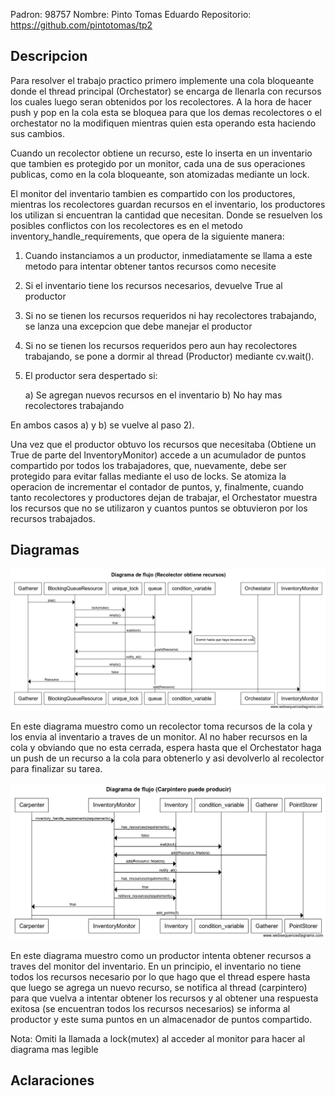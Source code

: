 Padron: 98757
Nombre: Pinto Tomas Eduardo
Repositorio: https://github.com/pintotomas/tp2

## Descripcion

Para resolver el trabajo practico primero implemente una cola bloqueante donde el thread principal (Orchestator) se encarga de llenarla con recursos los cuales luego seran obtenidos por los recolectores. A la hora de hacer push y pop en la cola esta se bloquea para que los demas recolectores o el orchestator no la modifiquen mientras quien esta operando esta haciendo sus cambios. 

Cuando un recolector obtiene un recurso, este lo inserta en un inventario que tambien es protegido por un monitor, cada una de sus operaciones publicas, como en la cola bloqueante, son atomizadas mediante un lock. 

El monitor del inventario tambien es compartido con los productores, mientras los recolectores guardan recursos en el inventario, los productores los utilizan si encuentran la cantidad que necesitan. Donde se resuelven los posibles conflictos con los recolectores es en el metodo inventory_handle_requirements, que opera de la siguiente manera: 

1) Cuando instanciamos a un productor, inmediatamente se llama a este metodo para intentar obtener tantos recursos como necesite 

2) Si el inventario tiene los recursos necesarios, devuelve True al productor

3) Si no se tienen los recursos requeridos ni hay recolectores trabajando, se lanza una excepcion que debe manejar el productor

4) Si no se tienen los recursos requeridos pero aun hay recolectores trabajando, se pone a dormir al thread (Productor) mediante cv.wait(). 

5) El productor sera despertado si: 

	a) Se agregan nuevos recursos en el inventario 
	b) No hay mas recolectores trabajando

En ambos casos a) y b) se vuelve al paso 2). 

Una vez que el productor obtuvo los recursos que necesitaba (Obtiene un True de parte del InventoryMonitor) accede a un acumulador de puntos compartido por todos los trabajadores, que, nuevamente, debe ser protegido para evitar fallas mediante el uso de locks. Se atomiza la operacion de incrementar el contador de puntos, y, finalmente, cuando tanto recolectores y productores dejan de trabajar, el Orchestator muestra los recursos que no se utilizaron y cuantos puntos se obtuvieron por los recursos trabajados.
 
## Diagramas
![Diagrama de flujo recoleccion](diagramas/flujo_recolector.png)

En este diagrama muestro como un recolector toma recursos de la cola y los envia al inventario a traves de un monitor. Al no haber recursos en la cola y obviando que no esta cerrada, espera hasta que el Orchestator haga un push de un recurso a la cola para obtenerlo y asi devolverlo al recolector para finalizar su tarea.

![Diagrama de flujo produccion](diagramas/flujo_produccion.png)

En este diagrama muestro como un productor intenta obtener recursos a traves del monitor del inventario. En un principio, el inventario no tiene todos los recursos necesario por lo que hago que el thread espere hasta que luego se agrega un nuevo recurso, se notifica al thread (carpintero) para que vuelva a intentar obtener los recursos y al obtener una respuesta exitosa (se encuentran todos los recursos necesarios) se informa al productor y este suma puntos en un almacenador de puntos compartido.

Nota: Omiti la llamada a lock(mutex) al acceder al monitor para hacer al diagrama mas legible

## Aclaraciones
